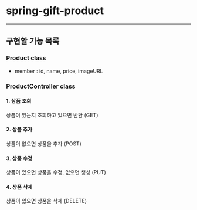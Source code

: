 # spring-gift-product

---

## 구현할 기능 목록

### Product class
- member : id, name, price, imageURL

### ProductController class
#### 1. 상품 조회
상품이 있는지 조회하고 있으면 반환 (GET)
#### 2. 상품 추가
상품이 없으면 상품을 추가 (POST)
#### 3. 상품 수정
상품이 있으면 상품을 수정, 없으면 생성 (PUT)
#### 4. 상품 삭제
상품이 있으면 상품을 삭제 (DELETE)
